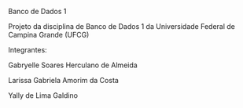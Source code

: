 Banco de Dados 1


Projeto da disciplina de Banco de Dados 1 da Universidade Federal de Campina Grande (UFCG)


Integrantes: 

Gabryelle Soares Herculano de Almeida

Larissa Gabriela Amorim da Costa

Yally de Lima Galdino

